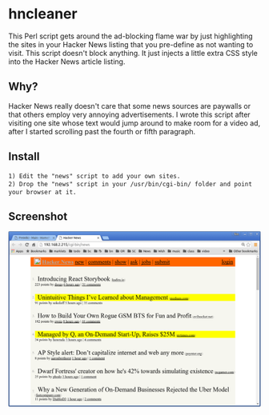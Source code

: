 # hncleaner

This Perl script gets around the ad-blocking flame war by just highlighting the sites in your Hacker News listing that you pre-define as not wanting to visit.  This script doesn't block anything.  It just injects a little extra CSS style into the Hacker News article listing.

## Why?

Hacker News really doesn't care that some news sources are paywalls or that others employ very annoying advertisements.  I wrote this script after visiting one site whose text would jump around to make room for a video ad, after I started scrolling past the fourth or fifth paragraph.

## Install

    1) Edit the "news" script to add your own sites.
    2) Drop the "news" script in your /usr/bin/cgi-bin/ folder and point your browser at it.

## Screenshot

![screenshot](hncleaner.png)
